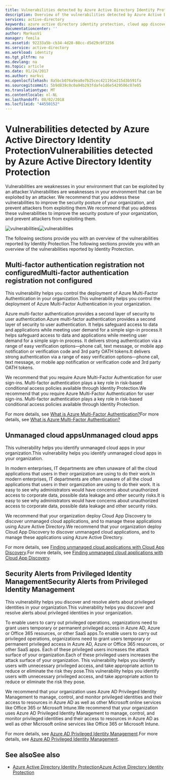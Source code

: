 ```yaml
---
title: Vulnerabilities detected by Azure Active Directory Identity Protection | Microsoft Docs
description: Overview of the vulnerabilities detected by Azure Active Directory Identity Protection.
services: active-directory
keywords: azure active directory identity protection, cloud app discovery, managing applications, security, risk, risk level, vulnerability, security policy
documentationcenter: ''
author: MarkusVi
manager: femila
ms.assetid: 92233a5b-cb34-4d28-88cc-d5d29c0f3256
ms.service: active-directory
ms.workload: identity
ms.tgt_pltfrm: na
ms.devlang: na
ms.topic: article
ms.date: 01/24/2017
ms.author: markvi
ms.openlocfilehash: 8a5bcb076a9ea8e7b25cec421191e215d3b591fa
ms.sourcegitcommit: 5b9d839c0c0a94b293fdafe1d6e5429506c07e05
ms.translationtype: MT
ms.contentlocale: nl-NL
ms.lasthandoff: 08/02/2018
ms.locfileid: "44550152"
---
```

# <a name="vulnerabilities-detected-by-azure-active-directory-identity-protection"></a><span data-ttu-id="af702-104">Vulnerabilities detected by Azure Active Directory Identity Protection</span><span class="sxs-lookup"><span data-stu-id="af702-104">Vulnerabilities detected by Azure Active Directory Identity Protection</span></span>
<span data-ttu-id="af702-105">Vulnerabilities are weaknesses in your environment that can be exploited by an attacker.</span><span class="sxs-lookup"><span data-stu-id="af702-105">Vulnerabilities are weaknesses in your environment that can be exploited by an attacker.</span></span> <span data-ttu-id="af702-106">We recommend that you address these vulnerabilities to improve the security posture of your organization, and prevent attackers from exploiting them.</span><span class="sxs-lookup"><span data-stu-id="af702-106">We recommend that you address these vulnerabilities to improve the security posture of your organization, and prevent attackers from exploiting them.</span></span>


<span data-ttu-id="af702-107">![vulnerabilities](https://docstestmedia1.blob.core.windows.net/azure-media/articles/active-directory/media/active-directory-identityprotection-vulnerabilities/101.png "vulnerabilities")</span><span class="sxs-lookup"><span data-stu-id="af702-107">![vulnerabilities](https://docstestmedia1.blob.core.windows.net/azure-media/articles/active-directory/media/active-directory-identityprotection-vulnerabilities/101.png "vulnerabilities")</span></span>



<span data-ttu-id="af702-108">The following sections provide you with an overview of the vulnerabilities reported by Identity Protection.</span><span class="sxs-lookup"><span data-stu-id="af702-108">The following sections provide you with an overview of the vulnerabilities reported by Identity Protection.</span></span>

## <a name="multi-factor-authentication-registration-not-configured"></a><span data-ttu-id="af702-109">Multi-factor authentication registration not configured</span><span class="sxs-lookup"><span data-stu-id="af702-109">Multi-factor authentication registration not configured</span></span>
<span data-ttu-id="af702-110">This vulnerability helps you control the deployment of Azure Multi-Factor Authentication in your organization.</span><span class="sxs-lookup"><span data-stu-id="af702-110">This vulnerability helps you control the deployment of Azure Multi-Factor Authentication in your organization.</span></span> 

<span data-ttu-id="af702-111">Azure multi-factor authentication provides a second layer of security to user authentication.</span><span class="sxs-lookup"><span data-stu-id="af702-111">Azure multi-factor authentication provides a second layer of security to user authentication.</span></span> <span data-ttu-id="af702-112">It helps safeguard access to data and applications while meeting user demand for a simple sign-in process.</span><span class="sxs-lookup"><span data-stu-id="af702-112">It helps safeguard access to data and applications while meeting user demand for a simple sign-in process.</span></span> <span data-ttu-id="af702-113">It delivers strong authentication via a range of easy verification options—phone call, text message, or mobile app notification or verification code and 3rd party OATH tokens.</span><span class="sxs-lookup"><span data-stu-id="af702-113">It delivers strong authentication via a range of easy verification options—phone call, text message, or mobile app notification or verification code and 3rd party OATH tokens.</span></span>

<span data-ttu-id="af702-114">We recommend that you require Azure Multi-Factor Authentication for user sign-ins. Multi-factor authentication plays a key role in risk-based conditional access policies available through Identity Protection.</span><span class="sxs-lookup"><span data-stu-id="af702-114">We recommend that you require Azure Multi-Factor Authentication for user sign-ins. Multi-factor authentication plays a key role in risk-based conditional access policies available through Identity Protection.</span></span>

<span data-ttu-id="af702-115">For more details, see [What is Azure Multi-Factor Authentication?](../multi-factor-authentication/multi-factor-authentication.md)</span><span class="sxs-lookup"><span data-stu-id="af702-115">For more details, see [What is Azure Multi-Factor Authentication?](../multi-factor-authentication/multi-factor-authentication.md)</span></span>

## <a name="unmanaged-cloud-apps"></a><span data-ttu-id="af702-116">Unmanaged cloud apps</span><span class="sxs-lookup"><span data-stu-id="af702-116">Unmanaged cloud apps</span></span>
<span data-ttu-id="af702-117">This vulnerability helps you identify unmanaged cloud apps in your organization.</span><span class="sxs-lookup"><span data-stu-id="af702-117">This vulnerability helps you identify unmanaged cloud apps in your organization.</span></span>

<span data-ttu-id="af702-118">In modern enterprises, IT departments are often unaware of all the cloud applications that users in their organization are using to do their work.</span><span class="sxs-lookup"><span data-stu-id="af702-118">In modern enterprises, IT departments are often unaware of all the cloud applications that users in their organization are using to do their work.</span></span> <span data-ttu-id="af702-119">It is easy to see why administrators would have concerns about unauthorized access to corporate data, possible data leakage and other security risks.</span><span class="sxs-lookup"><span data-stu-id="af702-119">It is easy to see why administrators would have concerns about unauthorized access to corporate data, possible data leakage and other security risks.</span></span> 

<span data-ttu-id="af702-120">We recommend that your organization deploy Cloud App Discovery to discover unmanaged cloud applications, and to manage these applications using Azure Active Directory.</span><span class="sxs-lookup"><span data-stu-id="af702-120">We recommend that your organization deploy Cloud App Discovery to discover unmanaged cloud applications, and to manage these applications using Azure Active Directory.</span></span>

<span data-ttu-id="af702-121">For more details, see [Finding unmanaged cloud applications with Cloud App Discovery](active-directory-cloudappdiscovery-whatis.md).</span><span class="sxs-lookup"><span data-stu-id="af702-121">For more details, see [Finding unmanaged cloud applications with Cloud App Discovery](active-directory-cloudappdiscovery-whatis.md).</span></span>

## <a name="security-alerts-from-privileged-identity-management"></a><span data-ttu-id="af702-122">Security Alerts from Privileged Identity Management</span><span class="sxs-lookup"><span data-stu-id="af702-122">Security Alerts from Privileged Identity Management</span></span>
<span data-ttu-id="af702-123">This vulnerability helps you discover and resolve alerts about privileged identities in your organization.</span><span class="sxs-lookup"><span data-stu-id="af702-123">This vulnerability helps you discover and resolve alerts about privileged identities in your organization.</span></span>  

<span data-ttu-id="af702-124">To enable users to carry out privileged operations, organizations need to grant users temporary or permanent privileged access in Azure AD, Azure or Office 365 resources, or other SaaS apps.</span><span class="sxs-lookup"><span data-stu-id="af702-124">To enable users to carry out privileged operations, organizations need to grant users temporary or permanent privileged access in Azure AD, Azure or Office 365 resources, or other SaaS apps.</span></span> <span data-ttu-id="af702-125">Each of these privileged users increases the attack surface of your organization.</span><span class="sxs-lookup"><span data-stu-id="af702-125">Each of these privileged users increases the attack surface of your organization.</span></span> <span data-ttu-id="af702-126">This vulnerability helps you identify users with unnecessary privileged access, and take appropriate action to reduce or eliminate the risk they pose.</span><span class="sxs-lookup"><span data-stu-id="af702-126">This vulnerability helps you identify users with unnecessary privileged access, and take appropriate action to reduce or eliminate the risk they pose.</span></span> 

<span data-ttu-id="af702-127">We recommend that your organization uses Azure AD Privileged Identity Management to manage, control, and monitor privileged identities and their access to resources in Azure AD as well as other Microsoft online services like Office 365 or Microsoft Intune.</span><span class="sxs-lookup"><span data-stu-id="af702-127">We recommend that your organization uses Azure AD Privileged Identity Management to manage, control, and monitor privileged identities and their access to resources in Azure AD as well as other Microsoft online services like Office 365 or Microsoft Intune.</span></span>

<span data-ttu-id="af702-128">For more details, see [Azure AD Privileged Identity Management](active-directory-privileged-identity-management-configure.md).</span><span class="sxs-lookup"><span data-stu-id="af702-128">For more details, see [Azure AD Privileged Identity Management](active-directory-privileged-identity-management-configure.md).</span></span> 

## <a name="see-also"></a><span data-ttu-id="af702-129">See also</span><span class="sxs-lookup"><span data-stu-id="af702-129">See also</span></span>
* [<span data-ttu-id="af702-130">Azure Active Directory Identity Protection</span><span class="sxs-lookup"><span data-stu-id="af702-130">Azure Active Directory Identity Protection</span></span>](active-directory-identityprotection.md)


